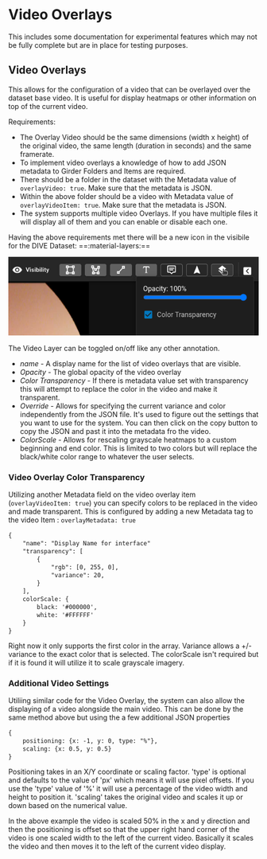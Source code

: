 # Video Overlays

This includes some documentation for experimental features which may not be fully complete but are in place for testing purposes.


## Video Overlays

This allows for the configuration of a video that can be overlayed over the dataset base video.  It is useful for display heatmaps or other information on top of the current video.

Requirements:

- The Overlay Video should be the same dimensions (width x height) of the original video, the same length (duration in seconds) and the same framerate.
- To implement video overlays a knowledge of how to add JSON metadata to Girder Folders and Items are required.
- There should be a folder in the dataset with the Metadata value of `overlayVideo: true`.  Make sure that the metadata is JSON.
- Within the above folder should be a video with Metadata value of `overlayVideoItem: true`. Make sure that the metadata is JSON.
- The system supports multiple video Overlays.  If you have multiple files it will display all of them and you can enable or disable each one.

Having the above requirements met there will be a new icon in the visibile for the DIVE Dataset: ==:material-layers:==

![Video Layer Options](images/Experimental/layer-icon.png)

The Video Layer can be toggled on/off like any other annotation.

- *name* - A display name for the list of video overlays that are visible. 
- *Opacity* - The global opacity of the video overlay
- *Color Transparency* - If there is metadata value set with transparency this will attempt to replace the color in the video and make it transparent.
- *Override* - Allows for specifying the current variance and color independently from the JSON file.  It's used to figure out the settings that you want to use for the system.  You can then click on the copy button to copy the JSON and past it into the metadata fro the video.
- *ColorScale* - Allows for rescaling grayscale heatmaps to a custom beginning and end color.  This is limited to two colors but will replace the black/white color range to whatever the user selects.

### Video Overlay Color Transparency

Utilizing another Metadata field on the video overlay item (`overlayVideoItem: true`) you can specify colors to be replaced in the video and made transparent.
This is configured by adding a new Metadata tag to the video Item : `overlayMetadata: true`

```
{
    "name": "Display Name for interface"
    "transparency": [
        {
            "rgb": [0, 255, 0],
            "variance": 20,
        }
    ],
    colorScale: {
        black: '#000000',
        white: '#FFFFFF'
    }
}
```
Right now it only supports the first color in the array.
Variance allows a +/- variance to the exact color that is selected.
The colorScale isn't required but if it is found it will utilize it to scale grayscale imagery.


### Additional Video Settings

Utiliing similar code for the Video Overlay, the system can also allow the displaying of a video alongside the main video.
This can be done by the same method above but using the a few additional JSON properties

```
{
    positioning: {x: -1, y: 0, type: "%"},
    scaling: {x: 0.5, y: 0.5}
}
```
Positioning takes in an X/Y coordinate or scaling factor.  'type' is optional and defaults to the value of 'px' which means it will use pixel offsets.  If you use the 'type' value of '%' it will use a percentage of the video width and height to position it.  'scaling' takes the original video and scales it up or down based on the numerical value. 

In the above example the video is scaled 50% in the x and y direction and then the positioning is offset so that the upper right hand corner of the video is one scaled width to the left of the current video.  Basically it scales the video and then moves it to the left of the current video display.